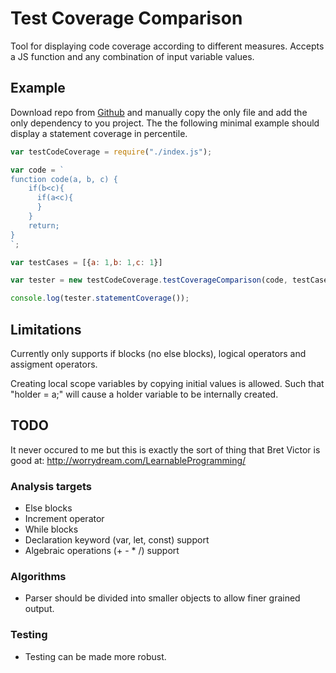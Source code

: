 # Test Coverage Comparison

Tool for displaying code coverage according to different measures. Accepts a JS function and any combination of input variable values.

## Example

Download repo from [Github](https://github.com/AlpBilgin/test-coverage-comparison) and manually copy the only file and add the only dependency to you project. The the following minimal example should display a statement coverage in percentile.

```JavaScript
var testCodeCoverage = require("./index.js");

var code = `
function code(a, b, c) {
    if(b<c){
      if(a<c){
      }
    }
    return;
}
`;

var testCases = [{a: 1,b: 1,c: 1}]

var tester = new testCodeCoverage.testCoverageComparison(code, testCases);

console.log(tester.statementCoverage());
```

## Limitations

Currently only supports if blocks (no else blocks), logical operators and assigment operators.

Creating local scope variables by copying initial values is allowed. Such that "holder = a;" will cause a holder variable to be internally created.

## TODO

It never occured to me but this is exactly the sort of thing that Bret Victor is good at: http://worrydream.com/LearnableProgramming/

### Analysis targets

- Else blocks
- Increment operator
- While blocks
- Declaration keyword (var, let, const) support
- Algebraic operations (+ - * /) support

### Algorithms

- Parser should be divided into smaller objects to allow finer grained output.

### Testing

- Testing can be made more robust.
